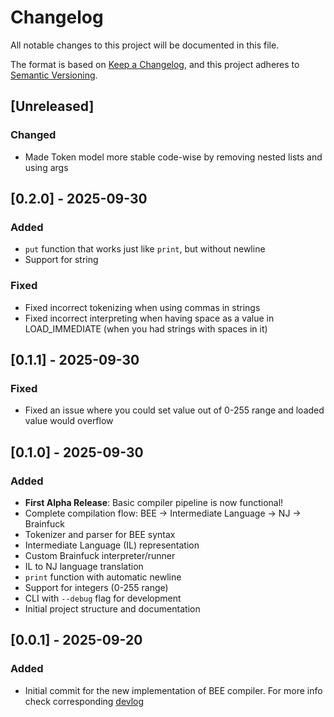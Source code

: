 # Changelog

All notable changes to this project will be documented in this file.

The format is based on [Keep a Changelog](https://keepachangelog.com/en/1.1.0/),
and this project adheres to [Semantic Versioning](https://semver.org/spec/v2.0.0.html).

## [Unreleased]

### Changed
- Made Token model more stable code-wise by removing nested lists and using args

## [0.2.0] - 2025-09-30

### Added
- `put` function that works just like `print`, but without newline
- Support for string

### Fixed
- Fixed incorrect tokenizing when using commas in strings
- Fixed incorrect interpreting when having space as a value in LOAD_IMMEDIATE (when you had strings with spaces in it)

## [0.1.1] - 2025-09-30

### Fixed
- Fixed an issue where you could set value out of 0-255 range and loaded value would overflow

## [0.1.0] - 2025-09-30

### Added
- **First Alpha Release**: Basic compiler pipeline is now functional!
- Complete compilation flow: BEE → Intermediate Language → NJ → Brainfuck
- Tokenizer and parser for BEE syntax
- Intermediate Language (IL) representation
- Custom Brainfuck interpreter/runner
- IL to NJ language translation
- `print` function with automatic newline
- Support for integers (0-255 range)
- CLI with `--debug` flag for development
- Initial project structure and documentation

## [0.0.1] - 2025-09-20

### Added
- Initial commit for the new implementation of BEE compiler. For more info check corresponding 
[devlog](docs/devlog/DEVLOG-0001-rewrite.md)